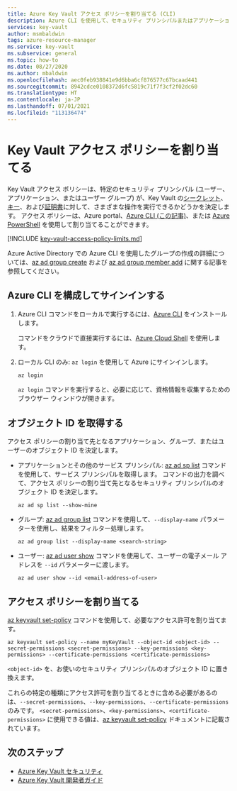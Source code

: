 ```yaml
---
title: Azure Key Vault アクセス ポリシーを割り当てる (CLI)
description: Azure CLI を使用して、セキュリティ プリンシパルまたはアプリケーション ID に Key Vault アクセス ポリシーを割り当てる方法について。
services: key-vault
author: msmbaldwin
tags: azure-resource-manager
ms.service: key-vault
ms.subservice: general
ms.topic: how-to
ms.date: 08/27/2020
ms.author: mbaldwin
ms.openlocfilehash: aec0feb938841e9d6bba6cf876577c67bcaad441
ms.sourcegitcommit: 8942cdce0108372d6fc5819c71f7f3cf2f02dc60
ms.translationtype: HT
ms.contentlocale: ja-JP
ms.lasthandoff: 07/01/2021
ms.locfileid: "113136474"
---
```

# <a name="assign-a-key-vault-access-policy"></a>Key Vault アクセス ポリシーを割り当てる

Key Vault アクセス ポリシーは、特定のセキュリティ プリンシパル (ユーザー、アプリケーション、またはユーザー グループ) が、Key Vault の[シークレット](../secrets/index.yml)、[キー](../keys/index.yml)、および[証明書](../certificates/index.yml)に対して、さまざまな操作を実行できるかどうかを決定します。 アクセス ポリシーは、Azure portal、[Azure CLI (この記事)](assign-access-policy-portal.md)、または [Azure PowerShell](assign-access-policy-powershell.md) を使用して割り当てることができます。

[!INCLUDE [key-vault-access-policy-limits.md](../../../includes/key-vault-access-policy-limits.md)]

Azure Active Directory での Azure CLI を使用したグループの作成の詳細については、[az ad group create](/cli/azure/ad/group#az_ad_group_create) および [az ad group member add](/cli/azure/ad/group/member#az_ad_group_member_add) に関する記事を参照してください。

## <a name="configure-the-azure-cli-and-sign-in"></a>Azure CLI を構成してサインインする

1. Azure CLI コマンドをローカルで実行するには、[Azure CLI](/cli/azure/install-azure-cli) をインストールします。
 
    コマンドをクラウドで直接実行するには、[Azure Cloud Shell](../../cloud-shell/overview.md) を使用します。

1. ローカル CLI のみ: `az login` を使用して Azure にサインインします。

    ```bash
    az login
    ```

    `az login` コマンドを実行すると、必要に応じて、資格情報を収集するためのブラウザー ウィンドウが開きます。

## <a name="acquire-the-object-id"></a>オブジェクト ID を取得する

アクセス ポリシーの割り当て先となるアプリケーション、グループ、またはユーザーのオブジェクト ID を決定します。

- アプリケーションとその他のサービス プリンシパル: [az ad sp list](/cli/azure/ad/sp#az_ad_sp_list) コマンドを使用して、サービス プリンシパルを取得します。 コマンドの出力を調べて、アクセス ポリシーの割り当て先となるセキュリティ プリンシパルのオブジェクト ID を決定します。

    ```azurecli-interactive
    az ad sp list --show-mine
    ```

- グループ: [az ad group list](/cli/azure/ad/group#az_ad_group_list) コマンドを使用して、`--display-name` パラメーターを使用し、結果をフィルター処理します。

     ```azurecli-interactive
    az ad group list --display-name <search-string>
    ```

- ユーザー: [az ad user show](/cli/azure/ad/user#az_ad_user_show) コマンドを使用して、ユーザーの電子メール アドレスを `--id` パラメーターに渡します。

    ```azurecli-interactive
    az ad user show --id <email-address-of-user>
    ```

## <a name="assign-the-access-policy"></a>アクセス ポリシーを割り当てる
    
[az keyvault set-policy](/cli/azure/keyvault#az_keyvault_set_policy) コマンドを使用して、必要なアクセス許可を割り当てます。

```azurecli-interactive
az keyvault set-policy --name myKeyVault --object-id <object-id> --secret-permissions <secret-permissions> --key-permissions <key-permissions> --certificate-permissions <certificate-permissions>
```

`<object-id>` を、お使いのセキュリティ プリンシパルのオブジェクト ID に置き換えます。

これらの特定の種類にアクセス許可を割り当てるときに含める必要があるのは、`--secret-permissions`、`--key-permissions`、`--certificate-permissions` のみです。 `<secret-permissions>`、`<key-permissions>`、`<certificate-permissions>` に使用できる値は、[az keyvault set-policy](/cli/azure/keyvault#az_keyvault_set_policy) ドキュメントに記載されています。

## <a name="next-steps"></a>次のステップ

- [Azure Key Vault セキュリティ](security-features.md)
- [Azure Key Vault 開発者ガイド](developers-guide.md)
